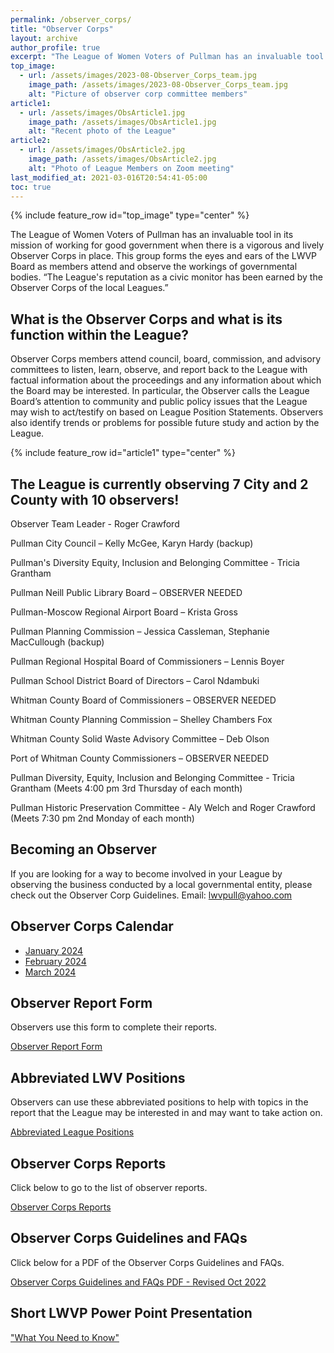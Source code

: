 ```yaml
---
permalink: /observer_corps/
title: "Observer Corps"
layout: archive
author_profile: true
excerpt: "The League of Women Voters of Pullman has an invaluable tool in its mission of working for good government when there is a vigorous and lively Observer Corps in place. This group forms the eyes and ears of the LWVP Board as participants attend and observe the workings of governmental bodies."
top_image:
  - url: /assets/images/2023-08-Observer_Corps_team.jpg
    image_path: /assets/images/2023-08-Observer_Corps_team.jpg
    alt: "Picture of observer corp committee members"
article1:
  - url: /assets/images/ObsArticle1.jpg
    image_path: /assets/images/ObsArticle1.jpg
    alt: "Recent photo of the League"
article2:
  - url: /assets/images/ObsArticle2.jpg
    image_path: /assets/images/ObsArticle2.jpg
    alt: "Photo of League Members on Zoom meeting"
last_modified_at: 2021-03-016T20:54:41-05:00
toc: true
---
```



{% include feature_row id="top_image" type="center" %}

The League of Women Voters of Pullman has an invaluable tool in its mission of working for good government when there is a vigorous and lively Observer Corps in place. This group forms the eyes and ears of the LWVP Board as members attend and observe the workings of governmental bodies. “The League's reputation as a civic monitor has been earned by the Observer Corps of the local Leagues.”

## What is the Observer Corps and what is its function within the League?
Observer Corps members attend council, board, commission, and advisory committees to listen, learn, observe, and report back to the League with factual information about the proceedings and any information about which the Board may be interested. In particular, the Observer calls the League Board’s attention to community and public policy issues that the League may wish to act/testify on based on League Position Statements. Observers also identify trends or problems for possible future study and action by the League.

{% include feature_row id="article1" type="center" %}

## The League is currently observing 7 City and 2 County  with 10 observers!

Observer Team Leader - Roger Crawford

Pullman City Council – Kelly McGee, Karyn Hardy (backup)

Pullman's Diversity Equity, Inclusion and Belonging Committee - Tricia Grantham

Pullman Neill Public Library Board – OBSERVER NEEDED

Pullman-Moscow Regional Airport Board – Krista Gross

Pullman Planning Commission – Jessica Cassleman, Stephanie MacCullough (backup)

Pullman Regional Hospital Board of Commissioners – Lennis Boyer

Pullman School District Board of Directors – Carol Ndambuki

Whitman County Board of Commissioners – OBSERVER NEEDED

Whitman County Planning Commission – Shelley Chambers Fox

Whitman County Solid Waste Advisory Committee – Deb Olson

Port of Whitman County Commissioners – OBSERVER NEEDED

Pullman Diversity, Equity, Inclusion and Belonging Committee - Tricia Grantham (Meets 4:00 pm 3rd Thursday of each month)

Pullman Historic Preservation Committee - Aly Welch and Roger Crawford (Meets 7:30 pm 2nd Monday of each month)

## Becoming an Observer
If you are looking for a way to become involved in your League by observing the business conducted by a local governmental entity, please check out the Observer Corp Guidelines. Email: [lwvpull@yahoo.com](mailto:lwvpull@yahoo.com)

## Observer Corps Calendar

* [January  2024](https://lwvpullman.org/assets/PDFs/ObserverCorpReports/2024-01ObsCalendar.pdf)
* [February 2024](https://lwvpullman.org/assets/PDFs/ObserverCorpReports/2024-02ObsCalendar.pdf)
* [March 2024](https://lwvpullman.org/assets/PDFs/ObserverCorpReports/2024-03ObsCalendar.pdf)

  
## Observer Report Form

Observers use this form to complete their reports.

[Observer Report Form](https://lwvpullman.org/assets/PDFs/ObserverCorpReports/2023-04-06-New_Obs_report_form.pdf)

## Abbreviated LWV Positions

Observers can use these abbreviated positions to help with topics in the report that the League may be interested in and may want to take action on.

[Abbreviated League Positions](https://lwvpullman.org/assets/PDFs/ObserverCorpReports/2023-04-Abbreviated_LWV_Positions.pdf)


## Observer Corps Reports

Click below to go to the list of observer reports.

[Observer Corps Reports](https://lwvpullman.org/observer_corps/Observer_reports/)


## Observer Corps Guidelines and FAQs

Click below for a PDF of the Observer Corps Guidelines and FAQs.

[Observer Corps Guidelines and FAQs PDF - Revised Oct 2022](https://lwvpullman.org/assets/PDFs/ObserverCorpReports/2022-10-Guidelines_and_FAQs.pdf)


## Short LWVP Power Point Presentation
["What You Need to Know"](https://lwvpullman.org/assets/PDFs/OnlineSelfOrientation2022-10.pdf)
